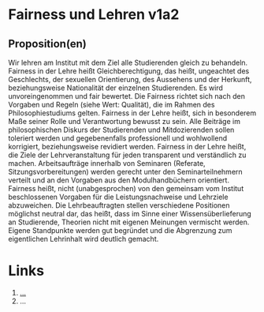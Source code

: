 <!---
   NAME - The NAME of this project is:
ethos

  FILE - The FILENAME of the current file is:
/v1a2.md

  CREATION - This project was CREATED on:
2017-01-28-16:15:00 UTC

  MODIFICATION - This project was last MODIFIED on:
2017-01-28-16:15:00 UTC

  VERSION - The current VERSION of this project is:
<git-commit-hash>-2017-01-28-16:15:00 UTC

  CREATOR(S) - This project was CREATED by:
Michael Czechowski, Martin Maga

  CONTACT - You can CONTACT the creator(s) or developer(s) of this project at:
E-Mail: mail@martinmaga.de

  COPYRIGHT - The COPYRIGHT holder of this project is:
COPYRIGHT (c) 2016 Martin Maga

  LICENSE - This project is LICENSED under the following license:
Martin Maga 2016 CC BY-SA 4.0 https://creativecommons.org

  SUBFILE – This is a SUBFILE! For more INFORMATION on this project go to:
/README.md
--->

# Fairness und Lehren v1a2
## Proposition(en)
Wir lehren am Institut mit dem Ziel alle Studierenden gleich zu behandeln.
Fairness in der Lehre heißt Gleichberechtigung, das heißt, ungeachtet des Geschlechts, der
sexuellen Orientierung, des Aussehens und der Herkunft, beziehungsweise
Nationalität der einzelnen Studierenden.
Es wird unvoreingenommen und fair bewertet. Die Fairness richtet sich nach den
Vorgaben und Regeln (siehe Wert:  Qualität), die im Rahmen des
Philosophiestudiums gelten.
Fairness in der Lehre heißt, sich in besonderem Maße seiner Rolle und
Verantwortung bewusst zu sein. Alle Beiträge im philosophischen Diskurs der
Studierenden und Mitdozierenden sollen toleriert werden und gegebenenfalls
professionell und wohlwollend korrigiert, beziehungsweise revidiert werden.
Fairness in der Lehre heißt, die Ziele der Lehrveranstaltung für jeden
transparent und verständlich zu machen.
Arbeitsaufträge innerhalb von Seminaren (Referate, Sitzungsvorbereitungen)
werden gerecht unter den Seminarteilnehmern verteilt und an den Vorgaben aus
den Modulhandbüchern orientiert.
Fairness heißt, nicht (unabgesprochen) von den gemeinsam vom Institut
beschlossenen Vorgaben für die Leistungsnachweise und Lehrziele abzuweichen.
Die Lehrbeauftragten stellen verschiedene Positionen möglichst neutral dar, das
heißt, dass im Sinne einer Wissensüberlieferung an Studierende, Theorien nicht
mit eigenen Meinungen vermischt werden. Eigene Standpunkte werden gut begründet
und die Abgrenzung zum eigentlichen Lehrinhalt wird deutlich gemacht.



# Links
  1. […](…)
  2. …
